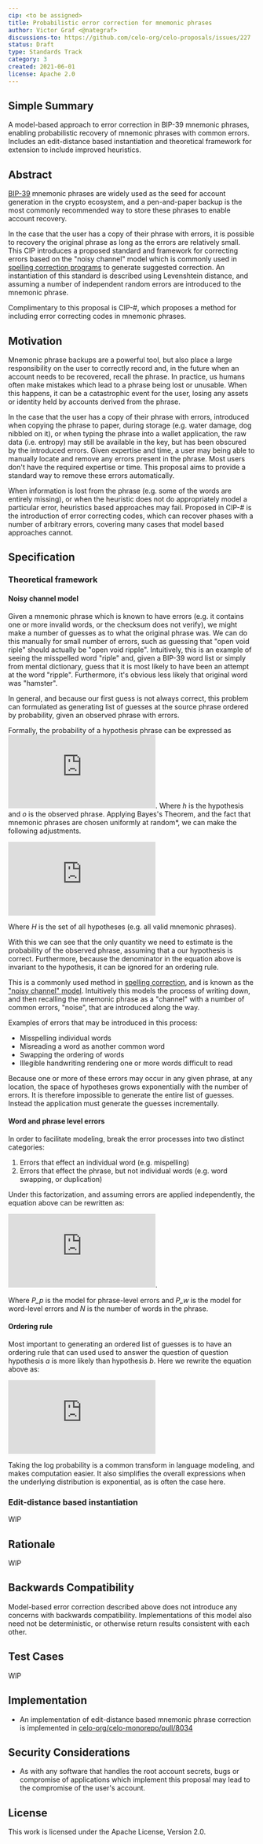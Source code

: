 ```yaml
---
cip: <to be assigned>
title: Probabilistic error correction for mnemonic phrases
author: Victor Graf <@nategraf>
discussions-to: https://github.com/celo-org/celo-proposals/issues/227
status: Draft
type: Standards Track
category: 3
created: 2021-06-01
license: Apache 2.0
---
```


## Simple Summary

A model-based approach to error correction in BIP-39 mnemonic phrases, enabling probabilistic
recovery of mnemonic phrases with common errors. Includes an edit-distance based instantiation and
theoretical framework for extension to include improved heuristics.

## Abstract

[BIP-39](https://github.com/bitcoin/bips/blob/master/bip-0039.mediawiki) mnemonic phrases are widely
used as the seed for account generation in the crypto ecosystem, and a pen-and-paper backup is the
most commonly recommended way to store these phrases to enable account recovery.

In the case that the user has a copy of their phrase with errors, it is possible to recovery the
original phrase as long as the errors are relatively small. This CIP introduces a proposed standard
and framework for correcting errors based on the "noisy channel" model which is commonly used in
[spelling correction programs](https://norvig.com/spell-correct.html) to generate suggested
correction. An instantiation of this standard is described using Levenshtein distance, and assuming
a number of independent random errors are introduced to the mnemonic phrase.

Complimentary to this proposal is CIP-#, which proposes a method for including error correcting
codes in mnemonic phrases.

## Motivation

Mnemonic phrase backups are a powerful tool, but also place a large responsibility on the user to
correctly record and, in the future when an account needs to be recovered, recall the phrase. In
practice, us humans often make mistakes which lead to a phrase being lost or unusable. When this
happens, it can be a catastrophic event for the user, losing any assets or identity held by accounts
derived from the phrase.

In the case that the user has a copy of their phrase with errors, introduced when copying the phrase
to paper, during storage (e.g. water damage, dog nibbled on it), or when typing the phrase into a
wallet application, the raw data (i.e. entropy) may still be available in the key, but has been
obscured by the introduced errors. Given expertise and time, a user may being able to manually
locate and remove any errors present in the phrase. Most users don't have the required expertise or
time. This proposal aims to provide a standard way to remove these errors automatically.

When information is lost from the phrase (e.g. some of the words are entirely missing), or when the
heuristic does not do appropriately model a particular error, heuristics based approaches may fail.
Proposed in CIP-# is the introduction of error correcting codes, which can recover phases with a
number of arbitrary errors, covering many cases that model based approaches cannot.

## Specification

### Theoretical framework

#### Noisy channel model

Given a mnemonic phrase which is known to have errors (e.g. it contains one or more invalid words,
or the checksum does not verify), we might make a number of guesses as to what the original phrase
was. We can do this manually for small number of errors, such as guessing that "open void riple"
should actually be "open void ripple". Intuitively, this is an example of seeing the misspelled word
"riple" and, given a BIP-39 word list or simply from mental dictionary, guess that it is most likely
to have been an attempt at the word "ripple". Furthermore, it's obvious less likely that original
word was "hamster".

In general, and because our first guess is not always correct, this problem can formulated as
generating list of guesses at the source phrase ordered by probability, given an observed phrase
with errors.

Formally, the probability of a hypothesis phrase can be expressed as
![eq1](https://latex.codecogs.com/svg.latex?P%28%5Cbold%7Bh%7D%5Cmid%5Cbold%7Bo%7D%29). Where _h_ is
the hypothesis and _o_ is the observed phrase. Applying Bayes's Theorem, and the fact that mnemonic
phrases are chosen uniformly at random*, we can make the following adjustments.

![eq2](https://latex.codecogs.com/svg.latex?P%28%5Cbold%7Bh%7D%5Cmid%5Cbold%7Bo%7D%29%20%3D%20%5Cfrac%7BP%28%5Cbold%7Bo%7D%5Cmid%5Cbold%7Bh%7D%29P%28%5Cbold%7Bh%7D%29%7D%7BP%28%5Cbold%7Bo%7D%29%7D%20%3D%20%5Cfrac%7BP%28%5Cbold%7Bo%7D%5Cmid%5Cbold%7Bh%7D%29P%28%5Cbold%7Bh%7D%29%7D%7B%5Csum_%7B%5Cbold%7B%5Chat%7Bh%7D%7D%5Cin%5Cbold%7BH%7D%7D%7BP%28%5Cbold%7Bo%7D%5Cmid%5Cbold%7B%5Chat%7Bh%7D%7D%29%7DP%28%5Cbold%7B%5Chat%7Bh%7D%7D%29%7D%3D%5Cfrac%7BP%28%5Cbold%7Bo%7D%5Cmid%5Cbold%7Bh%7D%29%7D%7B%5Csum_%7B%5Cbold%7B%5Chat%7Bh%7D%7D%5Cin%5Cbold%7BH%7D%7D%7BP%28%5Cbold%7Bo%7D%5Cmid%5Cbold%7B%5Chat%7Bh%7D%7D%29%7D%7D)

Where _H_ is the set of all hypotheses (e.g. all valid mnemonic phrases).

With this we can see that the only quantity we need to estimate is the probability of the observed
phrase, assuming that a our hypothesis is correct. Furthermore, because the denominator in the
equation above is invariant to the hypothesis, it can be ignored for an ordering rule.

This is a commonly used method in [spelling correction](https://norvig.com/spell-correct.html), and
is known as the ["noisy channel" model](https://www.aclweb.org/anthology/C90-2036.pdf). Intuitively
this models the process of writing down, and then recalling the mnemonic phrase as a "channel" with
a number of common errors, "noise", that are introduced along the way.

Examples of errors that may be introduced in this process:

* Misspelling individual words
* Misreading a word as another common word
* Swapping the ordering of words
* Illegible handwriting rendering one or more words difficult to read

Because one or more of these errors may occur in any given phrase, at any location, the space of
hypotheses grows exponentially with the number of errors. It is therefore impossible to generate the
entire list of guesses. Instead the application must generate the guesses incrementally.

#### Word and phrase level errors

In order to facilitate modeling, break the error processes into two distinct categories:

1. Errors that effect an individual word (e.g. mispelling)
2. Errors that effect the phrase, but not individual words (e.g. word swapping, or duplication)

Under this factorization, and assuming errors are applied independently, the equation above can be rewritten as:

![eq3](https://latex.codecogs.com/svg.latex?P%28%5Cbold%7Bo%7D%5Cmid%5Cbold%7Bh%7D%29%20%3D%20P_w%28%5Cbold%7Bo%7D%5Cmid%5Cbold%7Bh%27%7D%29P_p%28%5Cbold%7Bh%27%7D%5Cmid%5Cbold%7Bh%7D%29%3DP_p%28%5Cbold%7Bh%27%7D%7C%5Cbold%7Bh%7D%29%5Cprod_%7Bi%3D1%7D%5EN%7BP_w%28%5Cbold%7Bo_i%7D%5Cmid%5Cbold%7Bh_i%27%7D%29%7D).

Where _P\_p_ is the model for phrase-level errors and _P\_w_ is the model for word-level errors and
_N_ is the number of words in the phrase.

#### Ordering rule

Most important to generating an ordered list of guesses is to have an ordering rule that can used
used to answer the question of question hypothesis _a_ is more likely than hypothesis _b_. Here we
rewrite the equation above as:

![eq4](https://latex.codecogs.com/svg.latex?P%28%5Cbold%7Ba%7D%5Cmid%5Cbold%7Bo%7D%29%20%3E%20P%28%5Cbold%7Bb%7D%5Cmid%5Cbold%7Bo%7D%29%5CLeftrightarrow%20%5Clog%7BP_p%28%5Cbold%7Ba%27%7D%7C%5Cbold%7Ba%7D%29&plus;%5Csum_%7Bi%3D1%7D%5EN%7B%5Clog%20P_w%28%5Cbold%7Bo_i%7D%5Cmid%5Cbold%7Ba_i%27%7D%29%7D%7D%3C%5Clog%7BP_p%28%5Cbold%7Bb%27%7D%7C%5Cbold%7Bb%7D%29&plus;%5Csum_%7Bi%3D1%7D%5EN%7B%5Clog%20P_w%28%5Cbold%7Bo_i%7D%5Cmid%5Cbold%7Bb_i%27%7D%29%7D%7D)

Taking the log probability is a common transform in language modeling, and makes computation easier.
It also simplifies the overall expressions when the underlying distribution is exponential, as is
often the case here.

### Edit-distance based instantiation

WIP

## Rationale

WIP

## Backwards Compatibility

Model-based error correction described above does not introduce any concerns with backwards
compatibility. Implementations of this model also need not be deterministic, or otherwise return
results consistent with each other.

## Test Cases

WIP

## Implementation

* An implementation of edit-distance based mnemonic phrase correction is implemented in [celo-org/celo-monorepo/pull/8034](https://github.com/celo-org/celo-monorepo/pull/8034)

## Security Considerations

* As with any software that handles the root account secrets, bugs or compromise of applications
  which implement this proposal may lead to the compromise of the user's account.

## License
This work is licensed under the Apache License, Version 2.0.
